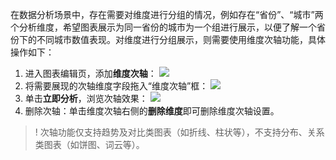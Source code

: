 在数据分析场景中，存在需要对维度进行分组的情况，例如存在“省份”、“城市”两个分析维度，希望图表展示为同一省份的城市为一个组进行展示，以便了解一个省份下的不同城市数值表现。对维度进行分组展示，则需要使用维度次轴功能，具体操作如下：

1. 进入图表编辑页，添加**维度次轴**：
![](https://qcloudimg.tencent-cloud.cn/raw/7e9d131f8742194f3efe9f95b251fa2c.png)
2. 将需要展现的次轴维度字段拖入“维度次轴”框：
![](https://qcloudimg.tencent-cloud.cn/raw/caf9222e91ebd7ab73aeacd5f3d6388d.png)
3. 单击**立即分析**，浏览次轴效果：
![](https://qcloudimg.tencent-cloud.cn/raw/2f253d879ea624505b26fd7a6df46c82.png)
4. 删除次轴：单击维度次轴右侧的**删除维度**即可删除维度次轴设置。

>! 次轴功能仅支持趋势及对比类图表（如折线、柱状等），不支持分布、关系类图表（如饼图、词云等）。
